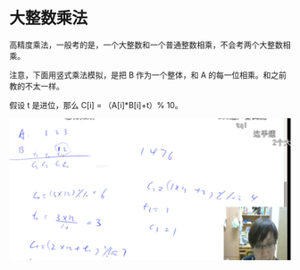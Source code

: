 # 大整数乘法

高精度乘法，一般考的是，一个大整数和一个普通整数相乘，不会考两个大整数相乘。

注意，下面用竖式乘法模拟，是把 B 作为一个整体，和 A 的每一位相乘。和之前教的不太一样。

假设 t 是进位，那么 C[i] = （A[i]*B[i]+t）% 10。

![](imgs/mul.png)